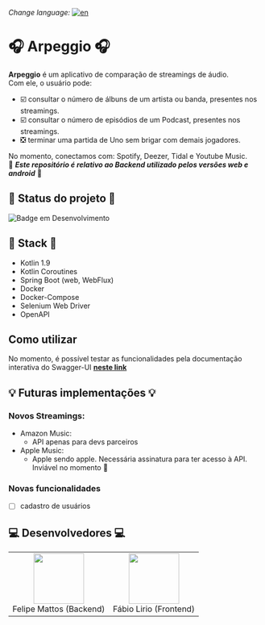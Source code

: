 *Change language:* [![en](https://img.shields.io/badge/lang-en-red.svg)](https://github.com/fabramattos)<br>
# 🎧 Arpeggio 🎧
**Arpeggio** é um aplicativo de comparação de streamings de áudio.<br>
Com ele, o usuário pode:<br>
- ☑️ consultar o número de álbuns de um artista ou banda, presentes nos streamings.<br>
- ☑️ consultar o número de episódios de um Podcast, presentes nos streamings.<br>
- ❎ terminar uma partida de Uno sem brigar com demais jogadores.<br>

No momento, conectamos com: Spotify, Deezer, Tidal e Youtube Music.<br>
🚨 **_Este repositório é relativo ao Backend utilizado pelos versões web e android_** 🚨

## 🚧 Status do projeto 🚧
![Badge em Desenvolvimento](http://img.shields.io/static/v1?label=STATUS&message=EM%20DESENVOLVIMENTO&color=GREEN&style=for-the-badge)

## 🚀 Stack 🚀
 - Kotlin 1.9
 - Kotlin Coroutines
 - Spring Boot (web, WebFlux)
 - Docker
 - Docker-Compose
 - Selenium Web Driver
 - OpenAPI

## Como utilizar
No momento, é possível testar as funcionalidades pela documentação interativa do Swagger-UI [**neste link**](https://arpeggio-api-374326808505.southamerica-east1.run.app/doc/swagger-ui/index.html)

## 💡 Futuras implementações 💡
### Novos Streamings:
- Amazon Music:
  - API apenas para devs parceiros
- Apple Music:
  - Apple sendo apple. Necessária assinatura para ter acesso à API. Inviável no momento 💸

### Novas funcionalidades
- [ ] cadastro de usuários

## 💻 Desenvolvedores 💻

<table>
  <tr>
    <td align="center">
      <a href="https://github.com/fabramattos">
        <img src="https://avatars.githubusercontent.com/u/45768087?v=4" width="100" height="100">
      </a>
      <br>Felipe Mattos (Backend)</br>
    </td>
    <td align="center">
      <a href="https://github.com/FabioLiriodev">
        <img src="https://avatars.githubusercontent.com/u/140852220?s=400&u=c03075cdb745198fe290f16fd7a345907cae4c89&v=4" width="100" height="100">
      </a>
      <br>Fábio Lirio (Frontend)</br>
    </td>
  </tr>
</table>
